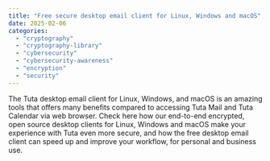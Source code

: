```yaml
---
title: "Free secure desktop email client for Linux, Windows and macOS"
date: 2025-02-06
categories: 
  - "cryptography"
  - "cryptography-library"
  - "cybersecurity"
  - "cybersecurity-awareness"
  - "encryption"
  - "security"
---
```


The Tuta desktop email client for Linux, Windows, and macOS is an amazing tools that offers many benefits compared to accessing Tuta Mail and Tuta Calendar via web browser. Check here how our end-to-end encrypted, open source desktop clients for Linux, Windows and macOS make your experience with Tuta even more secure, and how the free desktop email client can speed up and improve your workflow, for personal and business use.

